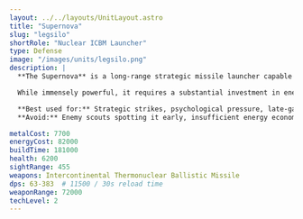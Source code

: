 ```yaml
---
layout: ../../layouts/UnitLayout.astro
title: "Supernova"
slug: "legsilo"
shortRole: "Nuclear ICBM Launcher"
type: Defense
image: "/images/units/legsilo.png"
description: |
  **The Supernova** is a long-range strategic missile launcher capable of devastating entire areas with a single thermonuclear warhead. Once stockpiled, its missiles can be manually targeted across nearly the entire map, obliterating key enemy structures, armies, or strongholds.

  While immensely powerful, it requires a substantial investment in energy and metal to produce and fire. Vulnerable to raids and precision strikes — protect it accordingly.

  **Best used for:** Strategic strikes, psychological pressure, late-game win conditions  
  **Avoid:** Enemy scouts spotting it early, insufficient energy economy, and leaving it undefended

metalCost: 7700
energyCost: 82000
buildTime: 181000
health: 6200
sightRange: 455
weapons: Intercontinental Thermonuclear Ballistic Missile
dps: 63-383  # 11500 / 30s reload time
weaponRange: 72000
techLevel: 2
---
```

